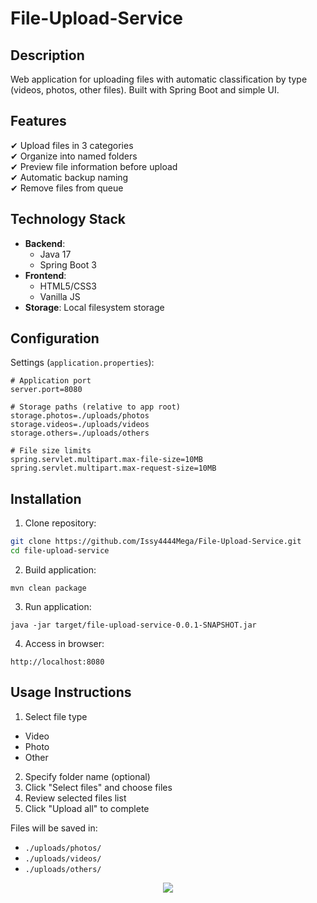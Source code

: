 # File-Upload-Service

## Description 
Web application for uploading files with automatic classification by type (videos, photos, other files). Built with Spring Boot and simple UI.

## Features
✔ Upload files in 3 categories  
✔ Organize into named folders  
✔ Preview file information before upload  
✔ Automatic backup naming  
✔ Remove files from queue   

## Technology Stack
- **Backend**: 
  - Java 17
  - Spring Boot 3
- **Frontend**:
  - HTML5/CSS3
  - Vanilla JS
- **Storage**: Local filesystem storage

## Configuration
Settings (`application.properties`):
```properties
# Application port
server.port=8080

# Storage paths (relative to app root)
storage.photos=./uploads/photos
storage.videos=./uploads/videos
storage.others=./uploads/others

# File size limits
spring.servlet.multipart.max-file-size=10MB
spring.servlet.multipart.max-request-size=10MB
```

## Installation
1. Clone repository:
```bash
git clone https://github.com/Issy4444Mega/File-Upload-Service.git
cd file-upload-service
```
2. Build application:
```
mvn clean package
```
3. Run application:
```
java -jar target/file-upload-service-0.0.1-SNAPSHOT.jar
```
4. Access in browser:
```
http://localhost:8080
```

## Usage Instructions
1. Select file type 
- Video
- Photo
- Other
2. Specify folder name (optional)
3. Click "Select files" and choose files
4. Review selected files list
5. Click "Upload all" to complete

Files will be saved in:
- ```./uploads/photos/```
- ```./uploads/videos/```
- ```./uploads/others/```

<div align="center">
  <img src="https://github.com/user-attachments/assets/08a96ba6-6a12-449c-986a-b01dd7e2bbe2">
</div>



